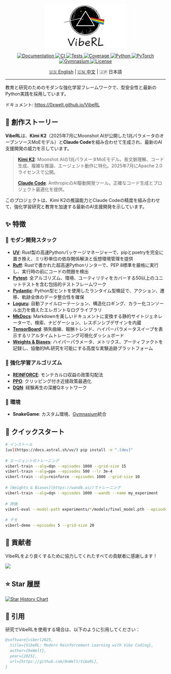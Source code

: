<p align="center">
  <img src="docs/VibeRL LOGO.png" alt="VibeRL Logo" width="260"/>
</p>

<p align="center">
  <a href="https://0xwelt.github.io/VibeRL/">
    <img src="https://img.shields.io/badge/docs-0xwelt.github.io%2FVibeRL-blue" alt="Documentation"/>
  </a>
  <a href="https://github.com/0xWelt/VibeRL/actions">
    <img src="https://img.shields.io/github/actions/workflow/status/0xWelt/VibeRL/docs.yml?branch=main" alt="CI"/>
  </a>
  <a href="https://github.com/0xWelt/VibeRL/actions/workflows/pytest.yml">
    <img src="https://img.shields.io/github/actions/workflow/status/0xWelt/VibeRL/pytest.yml?branch=main" alt="Tests"/>
  </a>
  <a href="https://codecov.io/gh/0xWelt/VibeRL">
    <img src="https://img.shields.io/codecov/c/github/0xWelt/VibeRL" alt="Coverage"/>
  </a>
  <a href="https://www.python.org/downloads/">
    <img src="https://img.shields.io/badge/python-3.12+-3776ab" alt="Python"/>
  </a>
  <a href="https://pytorch.org/">
    <img src="https://img.shields.io/badge/PyTorch-ee4c2c" alt="PyTorch"/>
  </a>
  <a href="https://gymnasium.farama.org/">
    <img src="https://img.shields.io/badge/Gymnasium-008000" alt="Gymnasium"/>
  </a>
  <a href="https://opensource.org/licenses/MIT">
    <img src="https://img.shields.io/badge/license-MIT-green" alt="License"/>
  </a>
</p>

<p align="center">
  <a href="./README.md">🇺🇸 English</a> | <a href="./README.zh.md">🇨🇳 中文</a> | 🇯🇵 日本語
</p>

---

教育と研究のためのモダンな強化学習フレームワークで、型安全性と最新のPython実践を採用しています。

ドキュメント: https://0xwelt.github.io/VibeRL

## 🤖 創作ストーリー

**VibeRL**は、**Kimi K2**（2025年7月にMoonshot AIが公開した1兆パラメータのオープンソースMoEモデル）と**Claude Code**を組み合わせて生成され、最新のAI支援開発の威力を示しています。

> **[Kimi K2](https://github.com/MoonshotAI/Kimi-K2)**: Moonshot AIの1兆パラメータMoEモデル。長文脈理解、コード生成、複雑な推論、エージェント動作に特化。2025年7月にApache 2.0ライセンスで公開。
>
> **[Claude Code](https://claude.ai/code)**: AnthropicのAI駆動開発ツール。正確なコード生成とプロジェクト最適化を提供。

このプロジェクトは、Kimi K2の推論能力とClaude Codeの精度を組み合わせて、強化学習研究と教育を加速する最新のAI支援開発を示しています。

## ✨ 特徴

### 🔧 **モダン開発スタック**
- **[UV](https://docs.astral.sh/uv/)**: Rust製の高速Pythonパッケージマネージャーで、pipとpoetryを完全に置き換え、ミリ秒単位の依存関係解決と仮想環境管理を提供
- **[Ruff](https://docs.astral.sh/ruff/)**: Rustで書かれた超高速Pythonリンターで、PEP 8標準を厳格に実行し、実行時の前にコードの問題を検出
- **[Pytest](https://docs.pytest.org/)**: 全アルゴリズム、環境、ユーティリティをカバーする50以上のユニットテストを含む包括的テストフレームワーク
- **[Pydantic](https://docs.pydantic.dev/)**: Python型ヒントを使用したランタイム型検証で、アクション、遷移、軌跡全体のデータ整合性を確保
- **[Loguru](https://loguru.readthedocs.io/)**: 自動ファイルローテーション、構造化ロギング、カラー化コンソール出力を備えたエレガントなログライブラリ
- **[MkDocs](https://www.mkdocs.org/)**: Markdownを美しいドキュメントに変換する静的サイトジェネレーターで、検索、ナビゲーション、レスポンシブデザインを内蔵
- **[TensorBoard](https://www.tensorflow.org/tensorboard)**: 損失曲線、報酬トレンド、ハイパーパラメータスイープを表示するリアルタイムトレーニング可視化ダッシュボード
- **[Weights & Biases](https://wandb.ai/)**: ハイパーパラメータ、メトリクス、アーティファクトを記録し、協働的ML研究を可能にする高度な実験追跡プラットフォーム

### 🤖 **強化学習アルゴリズム**
- **[REINFORCE](https://pytorch.org/tutorials/intermediate/reinforcement_q_learning.html)**: モンテカルロ収益の政策勾配法
- **[PPO](https://arxiv.org/abs/1707.06347)**: クリッピング付き近接政策最適化
- **[DQN](https://www.nature.com/articles/nature14236)**: 経験再生の深層Qネットワーク

### 🐍 **環境**
- **SnakeGame**: カスタム環境、[Gymnasium](https://gymnasium.farama.org/)統合

## 🎯 クイックスタート

```bash
# インストール
[uv](https://docs.astral.sh/uv/) pip install -e ".[dev]"

# エージェントのトレーニング
viberl-train --alg=dqn --episodes 1000 --grid-size 15
viberl-train --alg=ppo --episodes 500 --lr 3e-4
viberl-train --alg=reinforce --episodes 1000 --grid-size 10

# [Weights & Biases](https://wandb.ai/)でトレーニング
viberl-train --alg=dqn --episodes 1000 --wandb --name my_experiment

# 評価
viberl-eval --model-path experiments/*/models/final_model.pth --episodes 10

# デモ
viberl-demo --episodes 5 --grid-size 20
```

## 🤝 貢献者

VibeRLをより良くするために協力してくれたすべての貢献者に感謝します！

<a href="https://github.com/0xWelt/VibeRL/graphs/contributors">
  <img src="https://contrib.rocks/image?repo=0xWelt/VibeRL" />
</a>

## ⭐ Star 履歴

[![Star History Chart](https://api.star-history.com/svg?repos=0xWelt/VibeRL&type=Date)](https://star-history.com/#0xWelt/VibeRL&Date)

## 📖 引用

研究でVibeRLを使用する場合は、以下のように引用してください：

```bibtex
@software{viberl2025,
  title={VibeRL: Modern Reinforcement Learning with Vibe Coding},
  author={0xWelt},
  year={2025},
  url={https://github.com/0xWelt/VibeRL},
}
```
